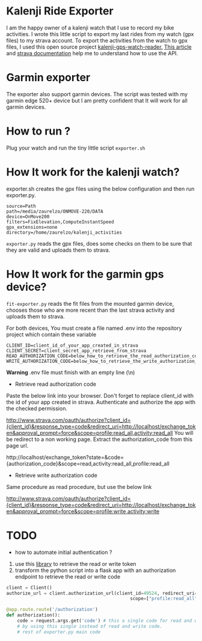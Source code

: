 # Kalenji Ride Exporter
I am the happy owner of a kalenji watch that I use to record my bike activities.
I wrote this little script to export my last rides from my watch (gpx files) to my strava account. 
To export the activities from the watch to gpx files, I used this open source project [kalenji-gps-watch-reader.](https://github.com/ColinPitrat/kalenji-gps-watch-reader) 
[This article](https://medium.com/swlh/using-python-to-connect-to-stravas-api-and-analyse-your-activities-dummies-guide-5f49727aac86) 
and [strava documentation]( https://developers.strava.com/docs/reference/) help me to understand how to use the API.

# Garmin exporter
The exporter also support garmin devices. 
The script was tested with my garmin edge 520+ device but I am pretty confident that It will work for all garmin devices.

# How to run ?
Plug your watch and run the tiny little script ```exporter.sh```

# How It work for the kalenji watch?
exporter.sh creates the gpx files using the below configuration and then run exporter.py.
```
source=Path
path=/media/zaurelzo/ONMOVE-220/DATA
device=OnMove200
filters=FixElevation,ComputeInstantSpeed
gpx_extensions=none
directory=/home/zaurelzo/kalenji_activities
```
```exporter.py``` reads the gpx files, does some checks on them to be sure that they are valid and uploads them to strava.

# How It work for the garmin gps device?
```fit-exporter.py``` reads the fit files from the mounted garmin device, chooses those who are more recent than the last strava activity
and uploads them to strava. 


For both devices, You must create a file named .env into the repository project which contain these variable
```
CLIENT_ID=client_id_of_your_app_created_in_strava
CLIENT_SECRET=client_secret_app_retrieve_from_strava
READ_AUTHORIZATION_CODE=below_how_to_retrieve_the_read_authorization_code
WRITE_AUTHORIZATION_CODE=below_how_to_retrieve_the_write_authorization_code

``` 
**Warning** .env file must finish with an empty line (\n)

* Retrieve read authorization code

Paste the below link into your browser. Don't forget to replace client_id with the id of your app created in strava.
Authenticate and authorize the app with the checked permission.

http://www.strava.com/oauth/authorize?client_id={client_id}&response_type=code&redirect_uri=http://localhost/exchange_token&approval_prompt=force&scope=profile:read_all,activity:read_all
You will be redirect to a non working page. Extract the authorization_code from this page url.

 http://localhost/exchange_token?state=&code={authorization_code}&scope=read,activity:read_all,profile:read_all

* Retrieve write authorization code 

Same procedure as read procedure, but use the below link

http://www.strava.com/oauth/authorize?client_id={client_id}&response_type=code&redirect_uri=http://localhost/exchange_token&approval_prompt=force&scope=profile:write,activity:write

# TODO
* how to automate initial authentication ? 
 1) use this [library](https://github.com/hozn/stravalib/tree/master/examples/strava-oauth) to retrieve the read or write token 
 2) transform the python script into a flask app with an authorization endpoint to retrieve the read or write code 
```python
client = Client()
authorize_url = client.authorization_url(client_id=49524, redirect_uri='http://localhost:5000/authorization',
                                              scope=["profile:read_all","activity:read_all","profile:write","activity:write"])

@app.route.route('/authorization')
def authorization():
	code = request.args.get('code') # this a single code for read and write, you can simplify the exporter script 
    # by using this single instead of read and write code.
    # rest of exporter.py main code
```